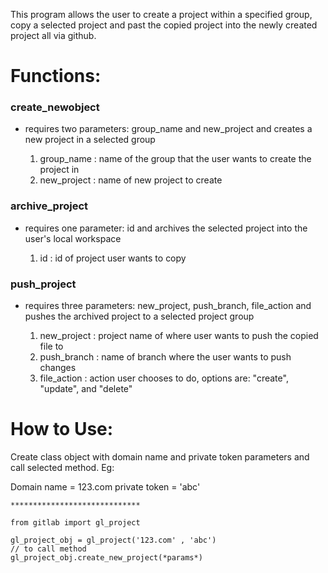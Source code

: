 This program allows the user to create a project within a specified group, copy a selected project and past the copied project into the newly created project all via github.

# Functions:

### create_newobject 
- requires two parameters: group_name and new_project and creates a new project in a selected group
  
  1. group_name : name of the group that the user wants to create the project in
  2. new_project : name of new project to create

### archive_project 
- requires one parameter: id and archives the selected project into the user's local workspace
 
  1. id : id of project user wants to copy
  
### push_project 
- requires three parameters: new_project, push_branch, file_action and pushes the archived project to a selected project group
  
  1. new_project : project name of where user wants to push the copied file to
  2. push_branch : name of branch where the user wants to push changes
  3. file_action : action user chooses to do, options are: "create", "update", and "delete"
  
# How to Use: 
   Create class object with domain name and private token parameters and call selected method.
   Eg:
    
   Domain name = 123.com
   private token = 'abc'
    
    *****************************
    
    from gitlab import gl_project
    
    gl_project_obj = gl_project('123.com' , 'abc')
    // to call method
    gl_project_obj.create_new_project(*params*)
    
  
